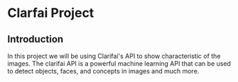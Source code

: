 # Clarfai Project

## Introduction
In this project we will be using Clarifai's API to show characteristic of the images.
The clarifai API is a powerful machine learning API that can be used to detect objects, faces, and concepts in images and much more.
